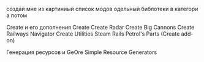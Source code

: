 создай мне из картиниый список модов одельный библотеки в категори а потом 

Create и его дополнения
Create
Create Radar
Create Big Cannons
Create Railways Navigator
Create Utilities
Steam Rails
Petrol's Parts (Create add-on)

Генерация ресурсов и 
GeOre
Simple Resource Generators